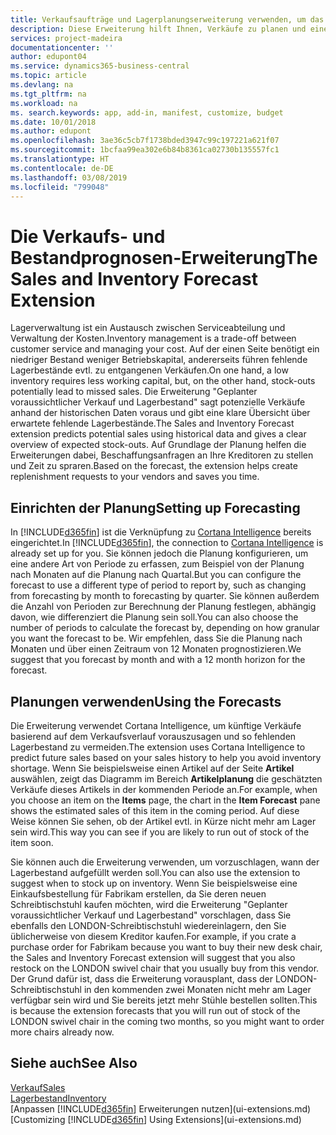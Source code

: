 ```yaml
---
title: Verkaufsaufträge und Lagerplanungserweiterung verwenden, um das Lager zu verwalten | Microsoft Docs
description: Diese Erweiterung hilft Ihnen, Verkäufe zu planen und eine klare Übersicht über erwartete fehlende Lagerbestände zu erhalten und hilft Ihnen sogar dabei, Lagerauffüllungsanfragen an Verkäufer zu stellen.
services: project-madeira
documentationcenter: ''
author: edupont04
ms.service: dynamics365-business-central
ms.topic: article
ms.devlang: na
ms.tgt_pltfrm: na
ms.workload: na
ms. search.keywords: app, add-in, manifest, customize, budget
ms.date: 10/01/2018
ms.author: edupont
ms.openlocfilehash: 3ae36c5cb7f1738bded3947c99c197221a621f07
ms.sourcegitcommit: 1bcfaa99ea302e6b84b8361ca02730b135557fc1
ms.translationtype: HT
ms.contentlocale: de-DE
ms.lasthandoff: 03/08/2019
ms.locfileid: "799048"
---
```

# <a name="the-sales-and-inventory-forecast-extension"></a><span data-ttu-id="a7c05-103">Die Verkaufs- und Bestandprognosen-Erweiterung</span><span class="sxs-lookup"><span data-stu-id="a7c05-103">The Sales and Inventory Forecast Extension</span></span>
<span data-ttu-id="a7c05-104">Lagerverwaltung ist ein Austausch zwischen Serviceabteilung und Verwaltung der Kosten.</span><span class="sxs-lookup"><span data-stu-id="a7c05-104">Inventory management is a trade-off between customer service and managing your cost.</span></span> <span data-ttu-id="a7c05-105">Auf der einen Seite benötigt ein niedriger Bestand weniger Betriebskapital, andererseits führen fehlende Lagerbestände evtl. zu entgangenen Verkäufen.</span><span class="sxs-lookup"><span data-stu-id="a7c05-105">On one hand, a low inventory requires less working capital, but, on the other hand, stock-outs potentially lead to missed sales.</span></span> <span data-ttu-id="a7c05-106">Die Erweiterung "Geplanter voraussichtlicher Verkauf und Lagerbestand" sagt potenzielle Verkäufe anhand der historischen Daten voraus und gibt eine klare Übersicht über erwartete fehlende Lagerbestände.</span><span class="sxs-lookup"><span data-stu-id="a7c05-106">The Sales and Inventory Forecast extension predicts potential sales using historical data and gives a clear overview of expected stock-outs.</span></span> <span data-ttu-id="a7c05-107">Auf Grundlage der Planung helfen die Erweiterungen dabei, Beschaffungsanfragen an Ihre Kreditoren zu stellen und Zeit zu spraren.</span><span class="sxs-lookup"><span data-stu-id="a7c05-107">Based on the forecast, the extension helps create replenishment requests to your vendors and saves you time.</span></span>  

## <a name="setting-up-forecasting"></a><span data-ttu-id="a7c05-108">Einrichten der Planung</span><span class="sxs-lookup"><span data-stu-id="a7c05-108">Setting up Forecasting</span></span>
<span data-ttu-id="a7c05-109">In [!INCLUDE[d365fin](includes/d365fin_md.md)] ist die Verknüpfung zu [Cortana Intelligence](https://www.microsoft.com/en-us/cloud-platform/what-is-cortana-intelligence-suite) bereits eingerichtet.</span><span class="sxs-lookup"><span data-stu-id="a7c05-109">In [!INCLUDE[d365fin](includes/d365fin_md.md)], the connection to [Cortana Intelligence](https://www.microsoft.com/en-us/cloud-platform/what-is-cortana-intelligence-suite) is already set up for you.</span></span> <span data-ttu-id="a7c05-110">Sie können jedoch die Planung konfigurieren, um eine andere Art von Periode zu erfassen, zum Beispiel von der Planung nach Monaten auf die Planung nach Quartal.</span><span class="sxs-lookup"><span data-stu-id="a7c05-110">But you can configure the forecast to use a different type of period to report by, such as changing from forecasting by month to forecasting by quarter.</span></span> <span data-ttu-id="a7c05-111">Sie können außerdem die Anzahl von Perioden zur Berechnung der Planung festlegen, abhängig davon, wie differenziert die Planung sein soll.</span><span class="sxs-lookup"><span data-stu-id="a7c05-111">You can also choose the number of periods to calculate the forecast by, depending on how granular you want the forecast to be.</span></span> <span data-ttu-id="a7c05-112">Wir empfehlen, dass Sie die Planung nach Monaten und über einen Zeitraum von 12 Monaten prognostizieren.</span><span class="sxs-lookup"><span data-stu-id="a7c05-112">We suggest that you forecast by month and with a 12 month horizon for the forecast.</span></span>  

## <a name="using-the-forecasts"></a><span data-ttu-id="a7c05-113">Planungen verwenden</span><span class="sxs-lookup"><span data-stu-id="a7c05-113">Using the Forecasts</span></span>
<span data-ttu-id="a7c05-114">Die Erweiterung verwendet Cortana Intelligence, um künftige Verkäufe basierend auf dem Verkaufsverlauf vorauszusagen und so fehlenden Lagerbestand zu vermeiden.</span><span class="sxs-lookup"><span data-stu-id="a7c05-114">The extension uses Cortana Intelligence to predict future sales based on your sales history to help you avoid inventory shortage.</span></span> <span data-ttu-id="a7c05-115">Wenn Sie beispielsweise einen Artikel auf der Seite **Artikel** auswählen, zeigt das Diagramm im Bereich **Artikelplanung** die geschätzten Verkäufe dieses Artikels in der kommenden Periode an.</span><span class="sxs-lookup"><span data-stu-id="a7c05-115">For example, when you choose an item on the **Items** page, the chart in the **Item Forecast** pane shows the estimated sales of this item in the coming period.</span></span> <span data-ttu-id="a7c05-116">Auf diese Weise können Sie sehen, ob der Artikel evtl. in Kürze nicht mehr am Lager sein wird.</span><span class="sxs-lookup"><span data-stu-id="a7c05-116">This way you can see if you are likely to run out of stock of the item soon.</span></span>  

<span data-ttu-id="a7c05-117">Sie können auch die Erweiterung verwenden, um vorzuschlagen, wann der Lagerbestand aufgefüllt werden soll.</span><span class="sxs-lookup"><span data-stu-id="a7c05-117">You can also use the extension to suggest when to stock up on inventory.</span></span> <span data-ttu-id="a7c05-118">Wenn Sie beispielsweise eine Einkaufsbestellung für Fabrikam erstellen, da Sie deren neuen Schreibtischstuhl kaufen möchten, wird die Erweiterung "Geplanter voraussichtlicher Verkauf und Lagerbestand" vorschlagen, dass Sie ebenfalls den LONDON-Schreibtischstuhl wiedereinlagern, den Sie üblicherweise von diesem Kreditor kaufen.</span><span class="sxs-lookup"><span data-stu-id="a7c05-118">For example, if you crate a purchase order for Fabrikam because you want to buy their new desk chair, the Sales and Inventory Forecast extension will suggest that you also restock on the LONDON swivel chair that you usually buy from this vendor.</span></span> <span data-ttu-id="a7c05-119">Der Grund dafür ist, dass die Erweiterung vorausplant, dass der LONDON-Schreibtischstuhl in den kommenden zwei Monaten nicht mehr am Lager verfügbar sein wird und Sie bereits jetzt mehr Stühle bestellen sollten.</span><span class="sxs-lookup"><span data-stu-id="a7c05-119">This is because the extension forecasts that you will run out of stock of the LONDON swivel chair in the coming two months, so you might want to order more chairs already now.</span></span>  

## <a name="see-also"></a><span data-ttu-id="a7c05-120">Siehe auch</span><span class="sxs-lookup"><span data-stu-id="a7c05-120">See Also</span></span>
[<span data-ttu-id="a7c05-121">Verkauf</span><span class="sxs-lookup"><span data-stu-id="a7c05-121">Sales</span></span>](sales-manage-sales.md)  
[<span data-ttu-id="a7c05-122">Lagerbestand</span><span class="sxs-lookup"><span data-stu-id="a7c05-122">Inventory</span></span>](inventory-manage-inventory.md)  
<span data-ttu-id="a7c05-123">[Anpassen [!INCLUDE[d365fin](includes/d365fin_md.md)] Erweiterungen nutzen](ui-extensions.md)</span><span class="sxs-lookup"><span data-stu-id="a7c05-123">[Customizing [!INCLUDE[d365fin](includes/d365fin_md.md)] Using Extensions](ui-extensions.md)</span></span>  
